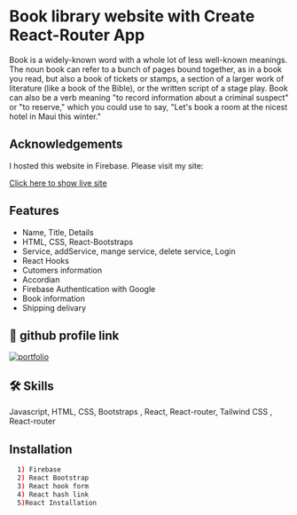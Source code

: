 
# Book library website with Create React-Router App

Book is a widely-known word with a whole lot of less well-known meanings. The noun book can refer to a bunch of pages bound together, as in a book you read, but also a book of tickets or stamps, a section of a larger work of literature (like a book of the Bible), or the written script of a stage play. Book can also be a verb meaning "to record information about a criminal suspect" or "to reserve," which you could use to say, "Let's book a room at the nicest hotel in Maui this winter."


## Acknowledgements
I hosted this website in Firebase. Please visit my site:

 [Click here to show live site](https://book-library-website.web.app/)
 
## Features

- Name, Title, Details
- HTML, CSS, React-Bootstraps
- Service, addService, mange service, delete service, Login
- React Hooks
- Cutomers information
- Accordian
- Firebase Authentication with Google
- Book information
- Shipping delivary

  
## 🔗 github profile link
[![portfolio](https://img.shields.io/badge/my_portfolio-000?style=for-the-badge&logo=ko-fi&logoColor=white)](https://github.com/Shoaibakther)

  
## 🛠 Skills
Javascript, HTML, CSS, Bootstraps , React, React-router, Tailwind CSS
, React-router
  
## Installation

```bash
  1) Firebase
  2) React Bootstrap
  3) React hook form
  4) React hash link
  5)React Installation
```
    